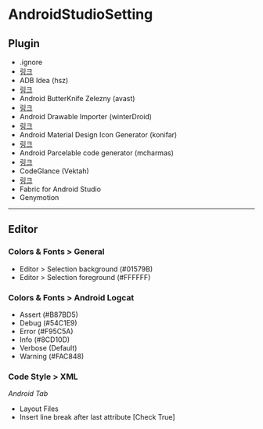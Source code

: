 # AndroidStudioSetting

## Plugin

- .ignore
 - [링크](https://github.com/hsz/idea-gitignore)
- ADB Idea (hsz)
 - [링크](https://github.com/pbreault/adb-idea)
- Android ButterKnife Zelezny (avast)
 - [링크](https://github.com/avast/android-butterknife-zelezny)
- Android Drawable Importer (winterDroid)
 - [링크](https://github.com/winterDroid/android-drawable-importer-intellij-plugin)
- Android Material Design Icon Generator (konifar)
 - [링크](https://github.com/konifar/android-material-design-icon-generator-plugin)
- Android Parcelable code generator (mcharmas)
 - [링크](https://github.com/mcharmas/android-parcelable-intellij-plugin)
- CodeGlance (Vektah)
 - [링크](https://github.com/Vektah/CodeGlance)
- Fabric for Android Studio
- Genymotion

- - -

## Editor

### Colors & Fonts > General

- Editor > Selection background (#01579B)
- Editor > Selection foreground (#FFFFFF)

### Colors & Fonts > Android Logcat

- Assert (#B87BD5)
- Debug (#54C1E9)
- Error (#F95C5A)
- Info (#8CD10D)
- Verbose (Default)
- Warning (#FAC848)

### Code Style > XML

*Android Tab*

- Layout Files
 - Insert line break after last attribute [Check True]
